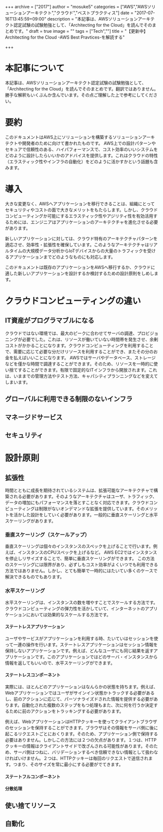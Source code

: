 +++
archive = ["2017"]
author = "mosuke5"
categories = ["AWS","AWSソリューションアーキテクト","クラウド","ベストプラクティス"]
date = "2017-07-16T13:45:59+09:00"
description = "本記事は、AWSソリューションアーキテクト認定試験の試験勉強として、「Architecting for the Cloud」を読んでそのまとめです。"
draft = true
image = ""
tags = ["Tech",""]
title = "【更新中】Architecting for the Cloud -AWS Best Pravtices-を解読する"

+++
# 本記事について
本記事は、AWSソリューションアーキテクト認定試験の試験勉強として、「Architecting for the Cloud」を読んでそのまとめです。翻訳ではありません。勝手な解釈もいくぶんか含んでいます。その点ご理解した上で参考にしてください。

# 要約
このドキュメントはAWS上にソリューションを構築するソリューションアーキテクトや開発者のために向けて書かれたものです。
AWS上での設計パターンやセキュアで信頼性のある、ハイパフォーマンスで、コスト効率のいいシステムをどのように設計したらいいかのアドバイスを提供します。これはクラウドの特性（エラスティック性やインフラの自動化）をどのように活かすかという話題も含みます。

# 導入
大きな変更なく、AWSへアプリケーションを移行できることは、組織にとってセキュリティやコストの面で大きなメリットをもたらします。しかし、クラウドコンピューティングか可能にするエラスティック性やアジリティ性を有効活用するためには、エンジニアはアプリケーションのアーキテクチャを進化させる必要があります。

新しいアプリケーションに対しては、クラウド特有のアーキテクチャパターンを適応させ、効率性・拡張性を確保しています。このようなアーキテクチャはリアルタイムの大規模データ分析からIoTデバイスからの大量のトラフィックを受けるアプリケーションまでどのようなものにも対応します。

このドキュメントは既存のアプリケーションをAWSへ移行するか、クラウドに適した新しいアプリケーションを設計するか検討するための設計原則をしめします。

# クラウドコンピューティングの違い
## IT資産がプログラマブルになる
クラウドではない環境では、最大のピークに合わせてサーバの調達、プロビジョニングが必要でした。これは、リソースが働いていない時間帯を発生させ、余剰コストがかかることになります。クラウドコンピューティングを利用することで、需要に応じて必要な分だけリソースを利用することができ、またその分のお金を払えばいいことになります。
AWSではサーバやデータベース、ストレージなどを僅かな時間で調達することができます。そのため、リソースを一時的に使い捨てすることができます。有限で固定的なITインフラから開放されます。これは、いままでの管理方法やテスト方法、キャパシティプランニングなどを変えてしまいます。

## グローバルに利用できる制限のないインフラ

## マネージドサービス

## セキュリティ

# 設計原則
## 拡張性
時間とともに成長を期待されているシステムは、拡張可能なアーキテクチャで構築される必要があります。そのようなアーキテクチャはユーザ、トラフィック、データの増加にもパフォーマンスを落とすことなく対応できます。クラウドコンピューティングは制限がないオンデマンドな拡張を提供しています。そのメリットを活かした設計をしていく必要があります。一般的に垂直スケーリングと水平スケーリングがあります。

### 垂直スケーリング（スケールアップ）
垂直スケーリングは個々のインスタンスのスペックを上げることで行います。例えば、インスタンスのCPUスペックを上げるなど。
AWS EC2ではインスタンスを停止しリサイズすることで、簡単に垂直スケーリングができます。
この方法のスケーリングには限界があり、必ずしもコスト効率がよくいつでも利用できる方法ではありません。しかし、とても簡単で一時的にはたいてい多くのケースで解決できるものでもあります。

### 水平スケーリング
水平スケーリングは、インスタンスの数を増やすことでスケールする方法です。クラウドコンピューティングの弾力性を活かしていて、インターネットのアプリケーションにおいては効果的なスケールする方法です。

#### ステートレスアプリケーション
ユーザやサービスがアプリケーションを利用する時、たいていはセッションを使って一連の操作を行います。ステートレスアプリケーションはセッション情報を保持しないアプリケーションです。例えば、どんなユーザにも同じ結果を返すアプリケーションです。このアプリケーションではどのサーバ・インスタンスから情報を返してもいいので、水平スケーリングができます。

#### ステートレスコンポーネント
実際には、ほとんどのアプリケーションはなんらかの状態を持ちます。例えば、Webアプリケーションではユーザがサインイン状態かトラックする必要があるし、前のアクションに応じて、パーソナライズドされた情報を提供する必要があります。自動化された複数のステップをもつ処理もまた、次に何を行うか決定するために前のアクションをトラッキングする必要があります。

例えば、WebアプリケーションはHTTPクッキーを使ってクライアントブラウザのセッションを保持することができます。ブラウザはその情報をサーバ側に後に起こるリクエストごとにおくります。そのため、アプリケーション側で保持する必要はありません。しかしこの方法には２つの欠点があります。１つは、HTTPクッキーの情報はクライアントサイドで改ざんされる可能性があります。そのため、サーバ側はつねに、バリデーションするべき信頼できない情報として扱わなければいけません。２つは、HTTPクッキーは毎回のリクエストで送信されます。つまり、そのサイズを常に最小にする必要がでてきます。



#### ステートフルコンポーネント


#### 分散処理
## 使い捨てリソース
## 自動化


